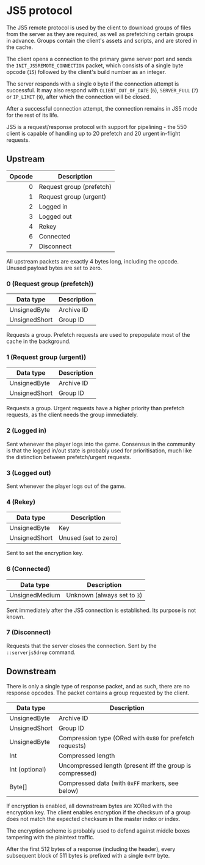 # JS5 protocol

The JS5 remote protocol is used by the client to download groups of files from
the server as they are required, as well as prefetching certain groups in
advance. Groups contain the client's assets and scripts, and are stored in the
cache.

The client opens a connection to the primary game server port and sends the
`INIT_JS5REMOTE_CONNECTION` packet, which consists of a single byte opcode
(`15`) followed by the client's build number as an integer.

The server responds with a single `0` byte if the connection attempt is
successful. It may also respond with `CLIENT_OUT_OF_DATE` (`6`), `SERVER_FULL`
(`7`) or `IP_LIMIT` (`9`), after which the connection will be closed.

After a successful connection attempt, the connection remains in JS5 mode for
the rest of its life.

JS5 is a request/response protocol with support for pipelining - the 550 client
is capable of handling up to 20 prefetch and 20 urgent in-flight requests.

## Upstream

| Opcode | Description              |
|-------:|--------------------------|
|      0 | Request group (prefetch) |
|      1 | Request group (urgent)   |
|      2 | Logged in                |
|      3 | Logged out               |
|      4 | Rekey                    |
|      6 | Connected                |
|      7 | Disconnect               |

All upstream packets are exactly 4 bytes long, including the opcode. Unused
payload bytes are set to zero.

### 0 (Request group (prefetch))

| Data type     | Description |
|---------------|-------------|
| UnsignedByte  | Archive ID  |
| UnsignedShort | Group ID    |

Requests a group. Prefetch requests are used to  prepopulate most of the cache
in the background.

### 1 (Request group (urgent))

| Data type     | Description |
|---------------|-------------|
| UnsignedByte  | Archive ID  |
| UnsignedShort | Group ID    |

Requests a group. Urgent requests have a higher priority than prefetch requests,
as the client needs the group immediately.

### 2 (Logged in)

Sent whenever the player logs into the game. Consensus in the community is that
the logged in/out state is probably used for prioritisation, much like the
distinction between prefetch/urgent requests.

### 3 (Logged out)

Sent whenever the player logs out of the game.

### 4 (Rekey)

| Data type     | Description          |
|---------------|----------------------|
| UnsignedByte  | Key                  |
| UnsignedShort | Unused (set to zero) |

Sent to set the encryption key.

### 6 (Connected)

| Data type      | Description                 |
|----------------|-----------------------------|
| UnsignedMedium | Unknown (always set to `3`) |

Sent immediately after the JS5 connection is established. Its purpose is not
known.

### 7 (Disconnect)

Requests that the server closes the connection. Sent by the `::serverjs5drop`
command.

## Downstream

There is only a single type of response packet, and as such, there are no
response opcodes. The packet contains a group requested by the client.

| Data type      | Description                                               |
|----------------|-----------------------------------------------------------|
| UnsignedByte   | Archive ID                                                |
| UnsignedShort  | Group ID                                                  |
| UnsignedByte   | Compression type (ORed with `0x80` for prefetch requests) |
| Int            | Compressed length                                         |
| Int (optional) | Uncompressed length (present iff the group is compressed) |
| Byte[]         | Compressed data (with `0xFF` markers, see below)          |

If encryption is enabled, all downstream bytes are XORed with the encryption
key. The client enables encryption if the checksum of a group does not match the
expected checksum in the master index or index.

The encryption scheme is probably used to defend against middle boxes tampering
with the plaintext traffic.

After the first 512 bytes of a response (including the header), every subsequent
block of 511 bytes is prefixed with a single `0xFF` byte.
